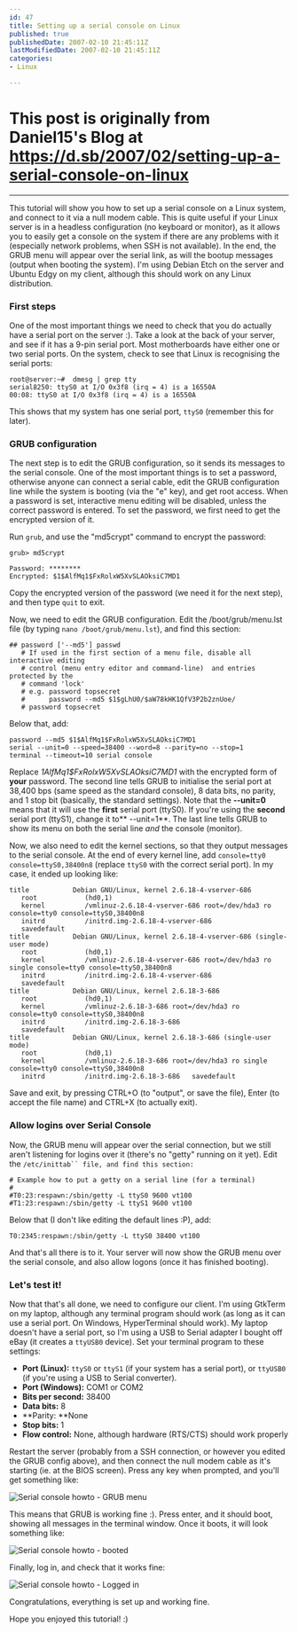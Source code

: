 ```yaml
---
id: 47
title: Setting up a serial console on Linux
published: true
publishedDate: 2007-02-10 21:45:11Z
lastModifiedDate: 2007-02-10 21:45:11Z
categories:
- Linux

---
```


# This post is originally from Daniel15's Blog at https://d.sb/2007/02/setting-up-a-serial-console-on-linux

---

This tutorial will show you how to set up a serial console on a Linux system, and connect to it via a null modem cable. This is quite useful if your Linux server is in a headless configuration (no keyboard or monitor), as it allows you to easily get a console on the system if there are any problems with it (especially network problems, when SSH is not available). In the end, the GRUB menu will appear over the serial link, as will the bootup messages (output when booting the system). I'm using Debian Etch on the server and Ubuntu Edgy on my client, although this should work on any Linux distribution. 

<!--more-->

### First steps
One of the most important things we need to check that you do actually have a serial port on the server :). Take a look at the back of your server, and see if it has a 9-pin serial port. Most motherboards have either one or two serial ports. On the system, check to see that Linux is recognising the serial ports:

```
root@server:~#  dmesg | grep tty
serial8250: ttyS0 at I/O 0x3f8 (irq = 4) is a 16550A
00:08: ttyS0 at I/O 0x3f8 (irq = 4) is a 16550A
```
This shows that my system has one serial port, `ttyS0` (remember this for later).

### GRUB configuration 
The next step is to edit the GRUB configuration, so it sends its messages to the serial console. One of the most important things is to set a password, otherwise anyone can connect a serial cable, edit the GRUB configuration line while the system is booting (via the "e" key), and get root access. When a password is set, interactive menu editing will be disabled, unless the correct password is entered. To set the password, we first need to get the encrypted version of it.

Run `grub`, and use the "md5crypt" command to encrypt the password:

```
grub> md5crypt

Password: ********
Encrypted: $1$AlfMq1$FxRolxW5XvSLAOksiC7MD1
```
Copy the encrypted version of the password (we need it for the next step), and then type `quit` to exit. 

Now, we need to edit the GRUB configuration. Edit the /boot/grub/menu.lst file (by typing `nano /boot/grub/menu.lst`), and find this section:

```
## password ['--md5'] passwd
   # If used in the first section of a menu file, disable all interactive editing
   # control (menu entry editor and command-line)  and entries protected by the
   # command 'lock'
   # e.g. password topsecret
   #      password --md5 $1$gLhU0/$aW78kHK1QfV3P2b2znUoe/
   # password topsecret
```
Below that, add:

```
password --md5 $1$AlfMq1$FxRolxW5XvSLAOksiC7MD1
serial --unit=0 --speed=38400 --word=8 --parity=no --stop=1
terminal --timeout=10 serial console
```
Replace *$1$AlfMq1$FxRolxW5XvSLAOksiC7MD1* with the encrypted form of **your** password. The second line tells GRUB to initialise the serial port at 38,400 bps (same speed as the standard console), 8 data bits, no parity, and 1 stop bit (basically, the standard settings). Note that the **--unit=0** means that it will use the **first** serial port (ttyS0). If you're using the **second** serial port (ttyS1), change it to** --unit=1**. The last line tells GRUB to show its menu on both the serial line *and* the console (monitor).

Now, we also need to edit the kernel sections, so that they output messages to the serial console. At the end of every kernel line, add `console=tty0 console=ttyS0,38400n8` (replace `ttyS0` with the correct serial port). In my case, it ended up looking like:

```
title           Debian GNU/Linux, kernel 2.6.18-4-vserver-686
   root            (hd0,1)
   kernel          /vmlinuz-2.6.18-4-vserver-686 root=/dev/hda3 ro console=tty0 console=ttyS0,38400n8
   initrd          /initrd.img-2.6.18-4-vserver-686
   savedefault
title           Debian GNU/Linux, kernel 2.6.18-4-vserver-686 (single-user mode)
   root            (hd0,1)
   kernel          /vmlinuz-2.6.18-4-vserver-686 root=/dev/hda3 ro single console=tty0 console=ttyS0,38400n8
   initrd          /initrd.img-2.6.18-4-vserver-686
   savedefault
title           Debian GNU/Linux, kernel 2.6.18-3-686
   root            (hd0,1)
   kernel          /vmlinuz-2.6.18-3-686 root=/dev/hda3 ro console=tty0 console=ttyS0,38400n8
   initrd          /initrd.img-2.6.18-3-686
   savedefault
title           Debian GNU/Linux, kernel 2.6.18-3-686 (single-user mode)
   root            (hd0,1)
   kernel          /vmlinuz-2.6.18-3-686 root=/dev/hda3 ro single console=tty0 console=ttyS0,38400n8
   initrd          /initrd.img-2.6.18-3-686   savedefault
```
Save and exit, by pressing CTRL+O (to "output", or save the file), Enter (to accept the file name) and CTRL+X (to actually exit).

### Allow logins over Serial Console  
Now, the GRUB menu will appear over the serial connection, but we still aren't listening for logins over it (there's no "getty" running on it yet). Edit the `/etc/inittab`` file, and find this section:`

```
# Example how to put a getty on a serial line (for a terminal)
#
#T0:23:respawn:/sbin/getty -L ttyS0 9600 vt100
#T1:23:respawn:/sbin/getty -L ttyS1 9600 vt100
```
Below that (I don't like editing the default lines :P), add:

```
T0:2345:respawn:/sbin/getty -L ttyS0 38400 vt100
```
And that's all there is to it. Your server will now show the GRUB menu over the serial console, and also allow logons (once it has finished booting). 

### Let's test it!
Now that that's all done, we need to configure our client. I'm using GtkTerm on my laptop, although any terminal program should work (as long as it can use a serial port. On Windows, HyperTerminal should work). My laptop doesn't have a serial port, so I'm using a USB to Serial adapter I bought off eBay (it creates a `ttyUSB0` device). Set your terminal program to these settings:

* **Port (Linux):** `ttyS0` or `ttyS1` (if your system has a serial port), or `ttyUSB0` (if you're using a USB to Serial converter).
* **Port (Windows):** COM1 or COM2 
* **Bits per second:** 38400
* **Data bits:** 8  
* **Parity: **None
* **Stop bits:** 1
* **Flow control:** None, although hardware (RTS/CTS) should work properly 

Restart the server (probably from a SSH connection, or however you edited the GRUB config above), and then connect the null modem cable as it's starting (ie. at the BIOS screen). Press any key when prompted, and you'll get something like: 

![Serial console howto - GRUB menu](http://www.daniel15.com/blog/wp-content/uploads/2007/02/grub-resized.jpg)  

This means that GRUB is working fine :). Press enter, and it should boot, showing all messages in the terminal window. Once it boots, it will look something like:

![Serial console howto - booted](http://www.daniel15.com/blog/wp-content/uploads/2007/02/booted-resized.jpg)  

Finally, log in, and check that it works fine:

![Serial console howto - Logged in](http://www.daniel15.com/blog/wp-content/uploads/2007/02/loggedin-resized.jpg)  

 

Congratulations, everything is set up and working fine.

Hope you enjoyed this tutorial! :) 

